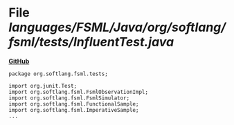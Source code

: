 # File _languages/FSML/Java/org/softlang/fsml/tests/InfluentTest.java_
**[GitHub](https://github.com/softlang/yas/blob/master/languages/FSML/Java/org/softlang/fsml/tests/InfluentTest.java)**
```
package org.softlang.fsml.tests;

import org.junit.Test;
import org.softlang.fsml.FsmlObservationImpl;
import org.softlang.fsml.FsmlSimulator;
import org.softlang.fsml.FunctionalSample;
import org.softlang.fsml.ImperativeSample;
...
```
